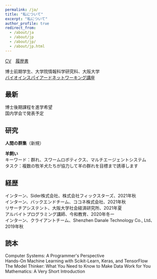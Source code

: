 ```yaml
---
permalink: /ja/
title: "私について"
excerpt: "私について"
author_profile: true
redirect_from: 
  - /about/ja
  - /about/jp
  - /about/jp/
  - /about/jp.html
---
```




[CV](/files/vita_AiyiLi.pdf)　[履歴書](/files/vita_AiyiLi_jp.pdf)

博士前期学生、大学院情報科学研究科、大阪大学  
[バイオインスパイアードネットワーキング講座](http://www-waka.ics.es.osaka-u.ac.jp/)
## 最新

博士後期課程を進学希望  
国内学会で発表予定
## 研究
**人間の群集**（新規）

**羊飼い**  
キーワード：群れ、スワームロボティクス、マルチエージェントシステム  
タスク：複数の牧羊犬たちが協力して羊の群れを目標まで誘導します

<script async class="speakerdeck-embed" data-slide="1" data-id="0475023755b6416e8e1d633b6a5cf170" data-ratio="1.33333333333333" src="//speakerdeck.com/assets/embed.js"></script>

## 経歴
インターン、Sider株式会社、株式会社フィックスターズ、2021年秋  
インターン、バックエンドチーム、ココネ株式会社、2021年秋  
リサーチアシステント、大阪大学社会経済研究所、2021年夏  
アルバイトプログラミング講師、今和教育、2020年冬ー  
インターン、クライアントチーム、Shenzhen Danale Technology Co., Ltd、2019年秋

## 読本 
Computer Systems: A Programmer's Perspective  
Hands-On Machine Learning with Scikit-Learn, Keras, and TensorFlow  
The Model Thinker: What You Need to Know to Make Data Work for You  
Mathematics: A Very Short Introduction
